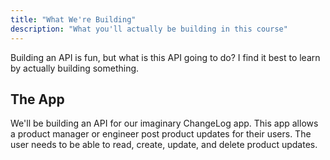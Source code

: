 ```yaml
---
title: "What We're Building"
description: "What you'll actually be building in this course"
---
```


Building an API is fun, but what is this API going to do? I find it best to learn by actually building something.

## The App

We'll be building an API for our imaginary ChangeLog app. This app allows a product manager or engineer post product updates for their users. The user needs to be able to read, create, update, and delete product updates.
